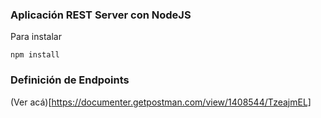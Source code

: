 ### Aplicación REST Server con NodeJS

Para instalar
```
npm install
```

### Definición de Endpoints

(Ver acá)[https://documenter.getpostman.com/view/1408544/TzeajmEL]